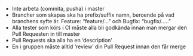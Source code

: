 * Inte arbeta (commita, pusha) i master  
* Brancher som skapas ska ha prefix/suffix namn, beroende på vad branchens syfte är. Feature: “feature/...” och Bugfix: “bugfix/.....”  
* Alla tester som körs i CI måste alla bli godkända innan man mergar den Pull Requesten in till master 
* Pull Requests ska alla ha en ‘description’  
* En i gruppen måste alltid ‘review’ din Pull Request innan den får merge

